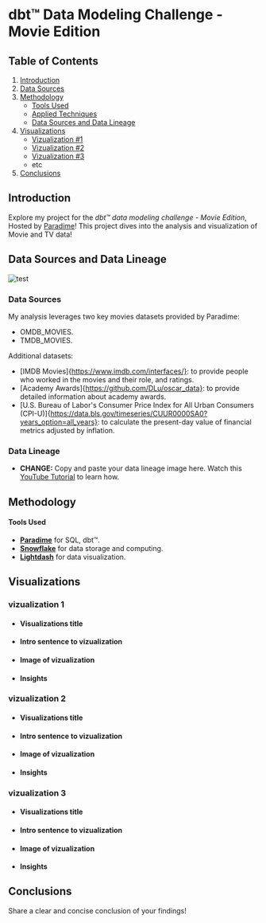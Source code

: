 # dbt™ Data Modeling Challenge - Movie Edition

## Table of Contents
1. [Introduction](#introduction)
2. [Data Sources](#data-sources-and-data-lineage)
3. [Methodology](#methodology)
   - [Tools Used](#tools-used)
   - [Applied Techniques](#applied-techniques)
   - [Data Sources and Data Lineage](#data-sources-and-data-lineage)
4. [Visualizations](#visualizations)
   - [Vizualization #1](vizualization-1)
   - [Vizualization #2](Vizualization-2)
   - [Vizualization #3](Vizualization-3)
   - etc
5. [Conclusions](#conclusions)

## Introduction
Explore my project for the _dbt™ data modeling challenge - Movie Edition_, Hosted by [Paradime](https://www.paradime.io/)! 
This project dives into the analysis and visualization of Movie and TV data!

## Data Sources and Data Lineage

![test](https://github.dev/paradime-io/paradime-dbt-movie-challenge/blob/movie-leticia-bueno-tecsys-com/screenshots/lineage_graph.png)





### Data Sources
My analysis leverages two key movies datasets provided by Paradime:
- OMDB_MOVIES.
- TMDB_MOVIES.

Additional datasets:
- [IMDB Movies]{https://www.imdb.com/interfaces/}: to provide people who worked in the movies and their role, and ratings.
- [Academy Awards]{https://github.com/DLu/oscar_data}: to provide detailed information about academy awards.
- [U.S. Bureau of Labor's Consumer Price Index for All Urban Consumers (CPI-U)]{https://data.bls.gov/timeseries/CUUR0000SA0?years_option=all_years}: 
to calculate the present-day value of financial metrics adjusted by inflation.

### Data Lineage
- **CHANGE:** Copy and paste your data lineage image here. Watch this [YouTube Tutorial](https://youtu.be/wQtIn-tnnbg?feature=shared&t=135) to learn how.



## Methodology
#### Tools Used
- **[Paradime](https://www.paradime.io/)** for SQL, dbt™.
- **[Snowflake](https://www.snowflake.com/)** for data storage and computing.
- **[Lightdash](https://www.lightdash.com/)** for data visualization.


## Visualizations

### vizualization 1
- #### Visualizations title
- #### Intro sentence to vizualization
- #### Image of vizualization
- #### Insights

### vizualization 2
- #### Visualizations title
- #### Intro sentence to vizualization
- #### Image of vizualization
- #### Insights

### vizualization 3
- #### Visualizations title
- #### Intro sentence to vizualization
- #### Image of vizualization
- #### Insights

## Conclusions
Share a clear and concise conclusion of your findings!
